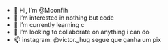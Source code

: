 - 👋 Hi, I’m @Moonfih
- 👀 I’m interested in nothing but code
- 🌱 I’m currently learning c
- 💞️ I’m looking to collaborate on anything i can do
- 📫 instagram: @victor._hug segue que ganha um pix
